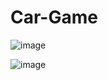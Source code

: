 # Car-Game

![image](https://user-images.githubusercontent.com/106943337/175783929-b8adc0b6-de38-450d-8328-e1a4875667a1.png)



![image](https://user-images.githubusercontent.com/106943337/175783947-07e315ea-644b-47b2-b12c-6e4a5530ef38.png)
